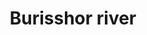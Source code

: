 ---
title: "Burisshor river"
title_bn: "বুড়িশ্বর নদী"
description: "It originated from kittonkhola river and merged with bay of Bengal.It covered the area of ranirhaat,khairabad,lebukhali,bakerganj,ayla,buraghata etc."
---